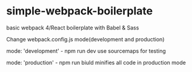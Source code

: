 # simple-webpack-boilerplate
basic webpack 4/React boilerplate with Babel & Sass

Change webpack.config.js mode(development and production)

mode: 'development' - npm run dev
use sourcemaps for testing

mode: 'production' - npm run biuld
minifies all code in production mode
